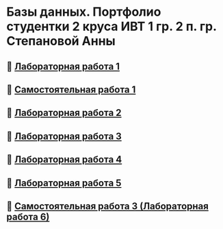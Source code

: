 # Базы данных. Портфолио студентки 2 круса ИВТ 1 гр. 2 п. гр. Степановой Анны

## :link: [Лабораторная работа 1](https://github.com/Stepanova-Anna/based/blob/main/LR1/README.md)
## :link: [Самостоятельная работа 1](https://github.com/Stepanova-Anna/based/blob/main/SR1/README.md)
## :link: [Лабораторная работа 2](https://github.com/Stepanova-Anna/based/blob/main/LR2/README.md)
## :link: [Лабораторная работа 3](https://github.com/Stepanova-Anna/based/blob/main/LR3/README.md)
## :link: [Лабораторная работа 4](https://github.com/Stepanova-Anna/based/blob/main/LR4/README.md)
## :link: [Лабораторная работа 5](https://github.com/Stepanova-Anna/based/blob/main/LR5/README.md)
## :link: [Самостоятельная работа 3 (Лабораторная работа 6)](https://github.com/Stepanova-Anna/based/blob/main/LR6/README.md)
